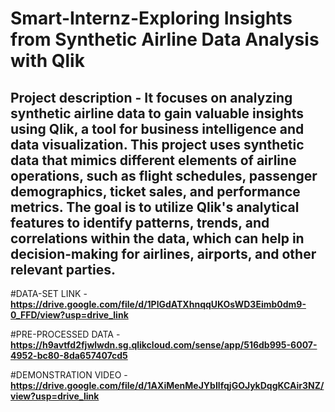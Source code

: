 # Smart-Internz-Exploring Insights from Synthetic Airline Data Analysis with Qlik

## Project description - It focuses on analyzing synthetic airline data to gain valuable insights using Qlik, a tool for business intelligence and data visualization. This project uses synthetic data that mimics different elements of airline operations, such as flight schedules, passenger demographics, ticket sales, and performance metrics. The goal is to utilize Qlik's analytical features to identify patterns, trends, and correlations within the data, which can help in decision-making for airlines, airports, and other relevant parties.

#DATA-SET LINK - **https://drive.google.com/file/d/1PlGdATXhnqqUKOsWD3Eimb0dm9-0_FFD/view?usp=drive_link**

#PRE-PROCESSED DATA - **https://h9avtfd2fjwlwdn.sg.qlikcloud.com/sense/app/516db995-6007-4952-bc80-8da657407cd5**

#DEMONSTRATION VIDEO - **https://drive.google.com/file/d/1AXiMenMeJYbIlfqjGOJykDqgKCAir3NZ/view?usp=drive_link**
